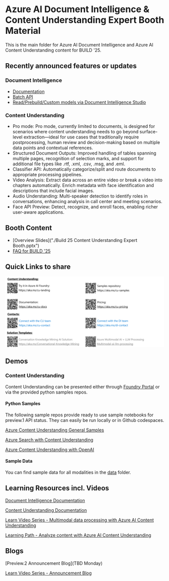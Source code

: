 # Azure AI Document Intelligence & Content Understanding Expert Booth Material
This is the main folder for Azure AI Document Intelligence and Azure AI Content Understanding content for BUILD '25.

## Recently announced features or updates

### Document Intelligence
- [Documentation](https://learn.microsoft.com/en-us/azure/ai-services/document-intelligence/?view=doc-intel-4.0.0)
- [Batch API](https://learn.microsoft.com/en-us/azure/ai-services/document-intelligence/concept-batch-analysis?view=doc-intel-4.0.0)
- [Read/Prebuild/Custom models via Document Intelligence Studio](https://learn.microsoft.com/en-us/azure/ai-services/document-intelligence/studio-overview?view=doc-intel-4.0.0&tabs=di-studio)

### Content Understanding
- Pro mode: Pro mode, currently limited to documents, is designed for scenarios where content understanding needs to go beyond surface-level extraction—ideal for use cases that traditionally require postprocessing, human review and decision-making based on multiple data points and contextual references.
- Structured Document Outputs: Improved handling of tables spanning multiple pages, recognition of selection marks, and support for additional file types like .rtf, .xml, .csv, .msg, and .eml.
- Classifier API: Automatically categorize/split and route documents to appropriate processing pipelines.
- Video Analysis: Extract data across an entire video or break a video into  chapters automatically. Enrich metadata with face identification and descriptions that include facial images.
- Audio Understanding: Multi-speaker detection to identify roles in conversations, enhancing analysis in call center and meeting scenarios.
- Face API Preview: Detect, recognize, and enroll faces, enabling richer user-aware applications.

## Booth Content

- [Overview Slides]("./Build 25 Content Understanding Expert Booth.pptx")
- [FAQ for BUILD '25](./faq.md)

## Quick Links to share

![Content Understanding QR Codes](./cu-qr-codes.png)

## Demos

### Content Understanding

Content Understanding can be presented either through [Foundry Portal](https://ai.azure.com) or via the provided python samples repos.


#### Python Samples

The following sample repos provide ready to use sample notebooks for preview.1 API status.
They can easily be run locally or in Github codespaces.

[Azure Content Understanding General Samples](https://github.com/Azure-Samples/azure-ai-content-understanding-python)

[Azure Search with Content Understanding](https://github.com/Azure-Samples/azure-ai-search-with-content-understanding-python)

[Azure Content Understanding with OpenAI](https://github.com/Azure-Samples/azure-ai-content-understanding-with-azure-openai-python)

#### Sample Data

You can find sample data for all modalities in the [data](./data/) folder.

## Learning Resources incl. Videos

[Document Intelligence Documentation](https://learn.microsoft.com/azure/ai-services/document-intelligence)

[Content Understanding Documentation](https://learn.microsoft.com/azure/ai-services/content-understanding/)

[Learn Video Series - Multimodal data processing with Azure AI Content Understanding](https://learn.microsoft.com/en-us/shows/multimodal-data-processing-with-azure-ai-content-understanding/)

[Learning Path - Analyze content with Azure AI Content Understanding](https://learn.microsoft.com/training/modules/analyze-content-ai/)

## Blogs

[Preview.2 Announcement Blog](TBD Monday)

[Learn Video Series - Announcement Blog](https://techcommunity.microsoft.com/blog/Azure-AI-Services-blog/introducing-azure-ai-content-understanding-for-beginners/4413071)
